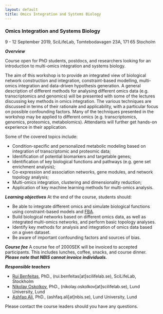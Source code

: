 ```yaml
---
layout: default
title: Omics Integration and Systems Biology
---
```


### Omics Integration and Systems Biology
9 - 12 September 2019, SciLifeLab, Tomtebodavagen 23A, 171 65 Stocholm

***Overview***

Course open for PhD students, postdocs, and researchers looking for an introduction to multi-omics integration and systems biology.

The aim of this workshop is to provide an integrated view of biological network construction and integration, constraint-based modelling, multi-omics integration and data-driven hypothesis generation.  A general description of different methods for analysing different omics data (e.g. transcriptomics and genomics) will be presented with some of the lectures discussing key methods in omics integration. The various techniques are discussed in terms of their rationale and applicability, with a particular focus on possible confounding factors. Many of the techniques presented in the workshop may be applied to different omics (e.g. transcriptomics, genomics, proteomics, metabolomics). Attendants will further get hands-on experience in their application. 

Some of the covered topics include:  

- Condition-specific and personalized metabolic modeling based on integration of transcriptomic and proteomic data;  
- Identification of potential biomarkers and targetable genes;  
- Identification of key biological functions and pathways (e.g. gene set enrichment analysis);  
- Co-expression and association networks, gene modules, and network topology analysis;  
- Multi-omics integration, clustering and dimensionality reduction;  
- Application of key machine learning methods for multi-omics analysis. 

***Learning objectives***
At the end of the course, students should:
- Be able to integrate different omics and simulate biological functions using constraint-based models and [FBA](https://en.wikipedia.org/wiki/Flux_balance_analysis).
- Build biological networks based on different omics data, as well as integrated multi-omics networks, and perform basic topology analyses.
- Identify key methods for analysis and integration of omics data based on a given dataset.
- Be aware of important confounding factors and sources of bias.

***Course fee***
A course fee of 2000SEK will be invoiced to accepted participants. This includes lunches, coffee, snacks, and course dinner. ***Please note that NBIS cannot invoice individuals.***

***Responsible teachers***
- [Rui Benfeitas](https://nbis.se/about/staff/rui-benfeitas), PhD., (rui.benfeitas[at]scilifelab.se), SciLifeLab, Stockholm
- [Nikolay Oskolkov](https://nbis.se/about/staff/nikolay-oskolkov), PhD., (nikolay.oskolkov[at]scilifelab.se), Lund University, Lund
- [Ashfaq Ali](https://nbis.se/about/staff/ashfaq-ali/), PhD., (ashfaq.ali[at]nbis.se), Lund University, Lund

Please contact the course leaders should you have any questions.

